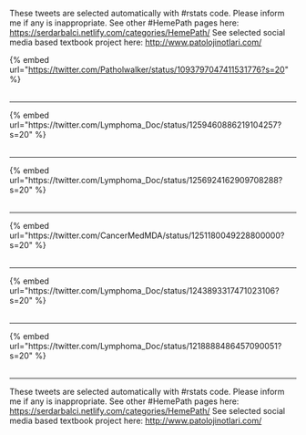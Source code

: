 

These tweets are selected automatically with #rstats code. Please inform me if any is inappropriate.
See other #HemePath pages here: https://serdarbalci.netlify.com/categories/HemePath/ 
See selected social media based textbook project here: http://www.patolojinotlari.com/

{% embed url="https://twitter.com/Patholwalker/status/1093797047411531776?s=20" %}<br>
<br>
<hr>
{% embed url="https://twitter.com/Lymphoma_Doc/status/1259460886219104257?s=20" %}<br>
<br>
<hr>
{% embed url="https://twitter.com/Lymphoma_Doc/status/1256924162909708288?s=20" %}<br>
<br>
<hr>
{% embed url="https://twitter.com/CancerMedMDA/status/1251180049228800000?s=20" %}<br>
<br>
<hr>
{% embed url="https://twitter.com/Lymphoma_Doc/status/1243893317471023106?s=20" %}<br>
<br>
<hr>
{% embed url="https://twitter.com/Lymphoma_Doc/status/1218888486457090051?s=20" %}<br>
<br>
<hr>


These tweets are selected automatically with #rstats code. Please inform me if any is inappropriate.
See other #HemePath pages here: https://serdarbalci.netlify.com/categories/HemePath/ 
See selected social media based textbook project here: http://www.patolojinotlari.com/
